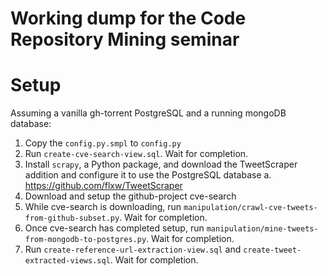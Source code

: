 # Working dump for the Code Repository Mining seminar

# Setup
Assuming a vanilla gh-torrent PostgreSQL and a running mongoDB database:
1. Copy the `config.py.smpl` to `config.py`
2. Run `create-cve-search-view.sql`.  Wait for completion.
3. Install `scrapy`, a Python package, and download the TweetScraper addition and configure it to use the PostgreSQL database
  a. https://github.com/flxw/TweetScraper
4. Download and setup the github-project cve-search
6. While cve-search is downloading, run `manipulation/crawl-cve-tweets-from-github-subset.py`.  Wait for completion.
5. Once cve-search has completed setup, run `manipulation/mine-tweets-from-mongodb-to-postgres.py`. Wait for completion.
6. Run `create-reference-url-extraction-view.sql` and `create-tweet-extracted-views.sql`. Wait for completion.
